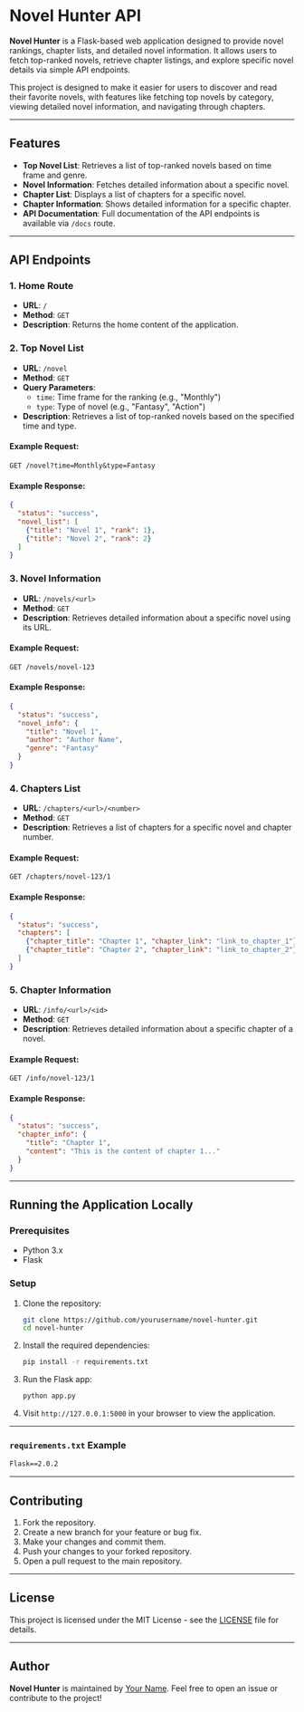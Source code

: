 # Novel Hunter API

**Novel Hunter** is a Flask-based web application designed to provide novel rankings, chapter lists, and detailed novel information. It allows users to fetch top-ranked novels, retrieve chapter listings, and explore specific novel details via simple API endpoints.

This project is designed to make it easier for users to discover and read their favorite novels, with features like fetching top novels by category, viewing detailed novel information, and navigating through chapters.

---

## Features

- **Top Novel List**: Retrieves a list of top-ranked novels based on time frame and genre.
- **Novel Information**: Fetches detailed information about a specific novel.
- **Chapter List**: Displays a list of chapters for a specific novel.
- **Chapter Information**: Shows detailed information for a specific chapter.
- **API Documentation**: Full documentation of the API endpoints is available via `/docs` route.

---

## API Endpoints

### 1. Home Route
- **URL**: `/`
- **Method**: `GET`
- **Description**: Returns the home content of the application.

### 2. Top Novel List
- **URL**: `/novel`
- **Method**: `GET`
- **Query Parameters**:
  - `time`: Time frame for the ranking (e.g., "Monthly")
  - `type`: Type of novel (e.g., "Fantasy", "Action")
- **Description**: Retrieves a list of top-ranked novels based on the specified time and type.

#### Example Request:
```
GET /novel?time=Monthly&type=Fantasy
```

#### Example Response:
```json
{
  "status": "success",
  "novel_list": [
    {"title": "Novel 1", "rank": 1},
    {"title": "Novel 2", "rank": 2}
  ]
}
```

### 3. Novel Information
- **URL**: `/novels/<url>`
- **Method**: `GET`
- **Description**: Retrieves detailed information about a specific novel using its URL.

#### Example Request:
```
GET /novels/novel-123
```

#### Example Response:
```json
{
  "status": "success",
  "novel_info": {
    "title": "Novel 1",
    "author": "Author Name",
    "genre": "Fantasy"
  }
}
```

### 4. Chapters List
- **URL**: `/chapters/<url>/<number>`
- **Method**: `GET`
- **Description**: Retrieves a list of chapters for a specific novel and chapter number.

#### Example Request:
```
GET /chapters/novel-123/1
```

#### Example Response:
```json
{
  "status": "success",
  "chapters": [
    {"chapter_title": "Chapter 1", "chapter_link": "link_to_chapter_1"},
    {"chapter_title": "Chapter 2", "chapter_link": "link_to_chapter_2"}
  ]
}
```

### 5. Chapter Information
- **URL**: `/info/<url>/<id>`
- **Method**: `GET`
- **Description**: Retrieves detailed information about a specific chapter of a novel.

#### Example Request:
```
GET /info/novel-123/1
```

#### Example Response:
```json
{
  "status": "success",
  "chapter_info": {
    "title": "Chapter 1",
    "content": "This is the content of chapter 1..."
  }
}
```

---

## Running the Application Locally

### Prerequisites

- Python 3.x
- Flask

### Setup

1. Clone the repository:
   ```bash
   git clone https://github.com/yourusername/novel-hunter.git
   cd novel-hunter
   ```

2. Install the required dependencies:
   ```bash
   pip install -r requirements.txt
   ```

3. Run the Flask app:
   ```bash
   python app.py
   ```

4. Visit `http://127.0.0.1:5000` in your browser to view the application.

---

### `requirements.txt` Example

```txt
Flask==2.0.2
```

---

## Contributing

1. Fork the repository.
2. Create a new branch for your feature or bug fix.
3. Make your changes and commit them.
4. Push your changes to your forked repository.
5. Open a pull request to the main repository.

---

## License

This project is licensed under the MIT License - see the [LICENSE](LICENSE) file for details.

---

## Author

**Novel Hunter** is maintained by [Your Name](https://github.com/yourusername). Feel free to open an issue or contribute to the project!
